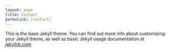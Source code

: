 ```yaml
---
layout: page
title: Contact
permalink: /contact/
---
```


This is the base Jekyll theme. You can find out more info about customizing your Jekyll theme, 
as well as basic Jekyll usage documentation at [jekyllrb.com](https://jekyllrb.com/)
